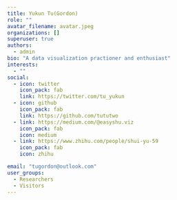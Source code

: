 ```yaml
---
title: Yukun Tu(Gordon)
role: ""
avatar_filename: avatar.jpeg
organizations: []
superuser: true
authors:
  - admin
bio: "A data visualization practioner and enthusiast"
interests:
  - ""
social:
  - icon: twitter
    icon_pack: fab
    link: https://twitter.com/tu_yukun
  - icon: github
    icon_pack: fab
    link: https://github.com/tututwo
  - link: https://medium.com/@easyshu.viz
    icon_pack: fab
    icon: medium
  - link: https://www.zhihu.com/people/shui-yu-59
    icon_pack: fab
    icon: zhihu

email: "tugordon@outlook.com"
user_groups:
  - Researchers
  - Visitors
---
```

